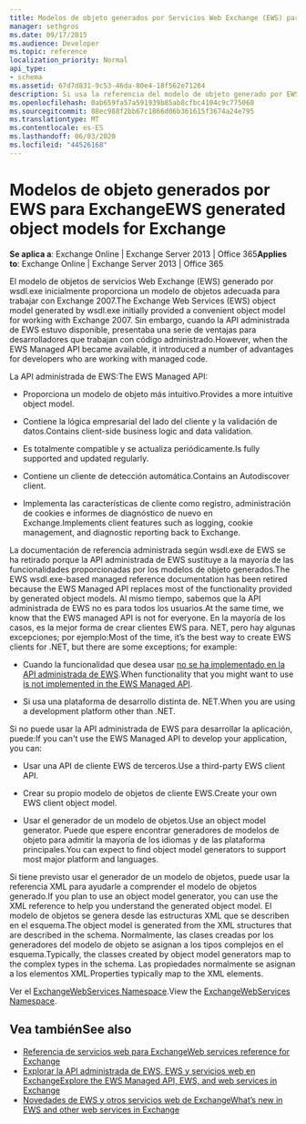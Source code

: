 ```yaml
---
title: Modelos de objeto generados por Servicios Web Exchange (EWS) para Exchange
manager: sethgros
ms.date: 09/17/2015
ms.audience: Developer
ms.topic: reference
localization_priority: Normal
api_type:
- schema
ms.assetid: 67d7d831-9c53-46da-80e4-18f562e71284
description: Si usa la referencia del modelo de objeto generado por EWS para desarrollar aplicaciones para Exchange, descubra otras opciones para el desarrollo EWS.
ms.openlocfilehash: 0ab659fa57a591939b85ab8cfbc4104c9c775060
ms.sourcegitcommit: 88ec988f2bb67c1866d06b361615f3674a24e795
ms.translationtype: MT
ms.contentlocale: es-ES
ms.lasthandoff: 06/03/2020
ms.locfileid: "44526168"
---
```

# <a name="ews-generated-object-models-for-exchange"></a><span data-ttu-id="74f90-103">Modelos de objeto generados por EWS para Exchange</span><span class="sxs-lookup"><span data-stu-id="74f90-103">EWS generated object models for Exchange</span></span>

<span data-ttu-id="74f90-104">**Se aplica a**: Exchange Online | Exchange Server 2013 | Office 365</span><span class="sxs-lookup"><span data-stu-id="74f90-104">**Applies to**: Exchange Online | Exchange Server 2013 | Office 365</span></span>

<span data-ttu-id="74f90-105">El modelo de objetos de servicios Web Exchange (EWS) generado por wsdl.exe inicialmente proporciona un modelo de objetos adecuada para trabajar con Exchange 2007.</span><span class="sxs-lookup"><span data-stu-id="74f90-105">The Exchange Web Services (EWS) object model generated by wsdl.exe initially provided a convenient object model for working with Exchange 2007.</span></span> <span data-ttu-id="74f90-106">Sin embargo, cuando la API administrada de EWS estuvo disponible, presentaba una serie de ventajas para desarrolladores que trabajan con código administrado.</span><span class="sxs-lookup"><span data-stu-id="74f90-106">However, when the EWS Managed API became available, it introduced a number of advantages for developers who are working with managed code.</span></span> 

<span data-ttu-id="74f90-107">La API administrada de EWS:</span><span class="sxs-lookup"><span data-stu-id="74f90-107">The EWS Managed API:</span></span>

- <span data-ttu-id="74f90-108">Proporciona un modelo de objeto más intuitivo.</span><span class="sxs-lookup"><span data-stu-id="74f90-108">Provides a more intuitive object model.</span></span>

- <span data-ttu-id="74f90-109">Contiene la lógica empresarial del lado del cliente y la validación de datos.</span><span class="sxs-lookup"><span data-stu-id="74f90-109">Contains client-side business logic and data validation.</span></span>

- <span data-ttu-id="74f90-110">Es totalmente compatible y se actualiza periódicamente.</span><span class="sxs-lookup"><span data-stu-id="74f90-110">Is fully supported and updated regularly.</span></span>

- <span data-ttu-id="74f90-111">Contiene un cliente de detección automática.</span><span class="sxs-lookup"><span data-stu-id="74f90-111">Contains an Autodiscover client.</span></span>

- <span data-ttu-id="74f90-112">Implementa las características de cliente como registro, administración de cookies e informes de diagnóstico de nuevo en Exchange.</span><span class="sxs-lookup"><span data-stu-id="74f90-112">Implements client features such as logging, cookie management, and diagnostic reporting back to Exchange.</span></span>

<span data-ttu-id="74f90-113">La documentación de referencia administrada según wsdl.exe de EWS se ha retirado porque la API administrada de EWS sustituye a la mayoría de las funcionalidades proporcionadas por los modelos de objeto generados.</span><span class="sxs-lookup"><span data-stu-id="74f90-113">The EWS wsdl.exe-based managed reference documentation has been retired because the EWS Managed API replaces most of the functionality provided by generated object models.</span></span> <span data-ttu-id="74f90-114">Al mismo tiempo, sabemos que la API administrada de EWS no es para todos los usuarios.</span><span class="sxs-lookup"><span data-stu-id="74f90-114">At the same time, we know that the EWS managed API is not for everyone.</span></span> <span data-ttu-id="74f90-115">En la mayoría de los casos, es la mejor forma de crear clientes EWS para. NET, pero hay algunas excepciones; por ejemplo:</span><span class="sxs-lookup"><span data-stu-id="74f90-115">Most of the time, it’s the best way to create EWS clients for .NET, but there are some exceptions; for example:</span></span>

- <span data-ttu-id="74f90-116">Cuando la funcionalidad que desea usar [no se ha implementado en la API administrada de EWS](../exchange-web-services/web-service-api-feature-availability-in-exchange-and-the-ews-managed-api.md#bk_apifeatures).</span><span class="sxs-lookup"><span data-stu-id="74f90-116">When functionality that you might want to use [is not implemented in the EWS Managed API](../exchange-web-services/web-service-api-feature-availability-in-exchange-and-the-ews-managed-api.md#bk_apifeatures).</span></span>

- <span data-ttu-id="74f90-117">Si usa una plataforma de desarrollo distinta de. NET.</span><span class="sxs-lookup"><span data-stu-id="74f90-117">When you are using a development platform other than .NET.</span></span>

<span data-ttu-id="74f90-118">Si no puede usar la API administrada de EWS para desarrollar la aplicación, puede:</span><span class="sxs-lookup"><span data-stu-id="74f90-118">If you can't use the EWS Managed API to develop your application, you can:</span></span>

- <span data-ttu-id="74f90-119">Usar una API de cliente EWS de terceros.</span><span class="sxs-lookup"><span data-stu-id="74f90-119">Use a third-party EWS client API.</span></span>

- <span data-ttu-id="74f90-120">Crear su propio modelo de objetos de cliente EWS.</span><span class="sxs-lookup"><span data-stu-id="74f90-120">Create your own EWS client object model.</span></span>

- <span data-ttu-id="74f90-121">Usar el generador de un modelo de objetos.</span><span class="sxs-lookup"><span data-stu-id="74f90-121">Use an object model generator.</span></span> <span data-ttu-id="74f90-122">Puede que espere encontrar generadores de modelos de objeto para admitir la mayoría de los idiomas y de las plataforma principales.</span><span class="sxs-lookup"><span data-stu-id="74f90-122">You can expect to find object model generators to support most major platform and languages.</span></span>

<span data-ttu-id="74f90-123">Si tiene previsto usar el generador de un modelo de objetos, puede usar la referencia XML para ayudarle a comprender el modelo de objetos generado.</span><span class="sxs-lookup"><span data-stu-id="74f90-123">If you plan to use an object model generator, you can use the XML reference to help you understand the generated object model.</span></span> <span data-ttu-id="74f90-124">El modelo de objetos se genera desde las estructuras XML que se describen en el esquema.</span><span class="sxs-lookup"><span data-stu-id="74f90-124">The object model is generated from the XML structures that are described in the schema.</span></span> <span data-ttu-id="74f90-125">Normalmente, las clases creadas por los generadores del modelo de objeto se asignan a los tipos complejos en el esquema.</span><span class="sxs-lookup"><span data-stu-id="74f90-125">Typically, the classes created by object model generators map to the complex types in the schema.</span></span> <span data-ttu-id="74f90-126">Las propiedades normalmente se asignan a los elementos XML.</span><span class="sxs-lookup"><span data-stu-id="74f90-126">Properties typically map to the XML elements.</span></span>

<span data-ttu-id="74f90-127">Ver el [ExchangeWebServices Namespace](https://docs.microsoft.com/dotnet/api/exchangewebservices?view=exchange-ews-proxy).</span><span class="sxs-lookup"><span data-stu-id="74f90-127">View the [ExchangeWebServices Namespace](https://docs.microsoft.com/dotnet/api/exchangewebservices?view=exchange-ews-proxy).</span></span>

## <a name="see-also"></a><span data-ttu-id="74f90-128">Vea también</span><span class="sxs-lookup"><span data-stu-id="74f90-128">See also</span></span>

- [<span data-ttu-id="74f90-129">Referencia de servicios web para Exchange</span><span class="sxs-lookup"><span data-stu-id="74f90-129">Web services reference for Exchange</span></span>](web-services-reference-for-exchange.md)
- [<span data-ttu-id="74f90-130">Explorar la API administrada de EWS, EWS y servicios web en Exchange</span><span class="sxs-lookup"><span data-stu-id="74f90-130">Explore the EWS Managed API, EWS, and web services in Exchange</span></span>](../exchange-web-services/explore-the-ews-managed-api-ews-and-web-services-in-exchange.md)
- [<span data-ttu-id="74f90-131">Novedades de EWS y otros servicios web de Exchange</span><span class="sxs-lookup"><span data-stu-id="74f90-131">What’s new in EWS and other web services in Exchange</span></span>](../exchange-web-services/whats-new-in-ews-and-other-web-services-in-exchange.md)
